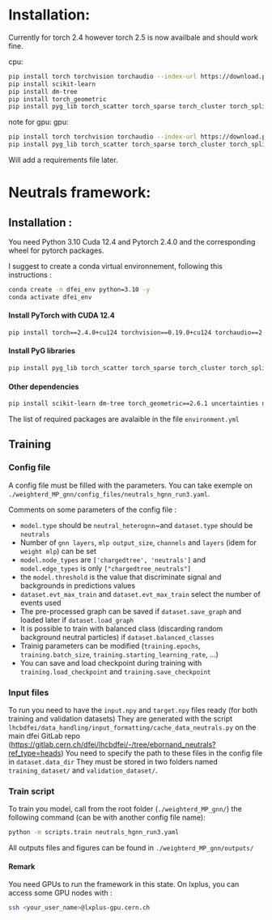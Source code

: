# Installation:

Currently for torch 2.4 however torch 2.5 is now availbale and should work fine.

cpu: 
```bash
pip install torch torchvision torchaudio --index-url https://download.pytorch.org/whl/cpu
pip install scikit-learn
pip install dm-tree
pip install torch_geometric
pip install pyg_lib torch_scatter torch_sparse torch_cluster torch_spline_conv -f https://data.pyg.org/whl/torch-2.4.0+cpu.html
```
note for gpu:
gpu: 
```bash
pip install torch torchvision torchaudio --index-url https://download.pytorch.org/whl/cu124
pip install pyg_lib torch_scatter torch_sparse torch_cluster torch_spline_conv -f https://data.pyg.org/whl/torch-2.4.0+cu124.html
```

Will add a requirements file later.


# Neutrals framework:

## Installation :
You need Python 3.10 Cuda 12.4 and Pytorch 2.4.0 and the corresponding wheel for pytorch packages.

I suggest to create a conda virtual environnement, following this instructions :

```bash
conda create -n dfei_env python=3.10 -y
conda activate dfei_env
```

#### Install PyTorch with CUDA 12.4
```bash
pip install torch==2.4.0+cu124 torchvision==0.19.0+cu124 torchaudio==2.4.0+cu124 --index-url https://download.pytorch.org/whl/cu124
```

#### Install PyG libraries
```bash
pip install pyg_lib torch_scatter torch_sparse torch_cluster torch_spline_conv -f https://data.pyg.org/whl/torch-2.4.0+cu124.html
```

#### Other dependencies
```bash
pip install scikit-learn dm-tree torch_geometric==2.6.1 uncertainties numpy pandas matplotlib mplhep pyyaml
```

The list of required packages are avalaible in the file `environment.yml` 

## Training

### Config file
A config file must be filled with the parameters. 
You can take exemple on `./weighterd_MP_gnn/config_files/neutrals_hgnn_run3.yaml`.

Comments on some parameters of the config file :
- `model.type` should be `neutral_heterognn`~and `dataset.type` should be `neutrals`
- Number of `gnn layers`, `mlp output_size`, `channels` and `layers` (idem for `weight mlp`) can be set
- `model.node_types` are `['chargedtree', 'neutrals']` and `model.edge_types` is only `["chargedtree_neutrals"]`
- the `model.threshold` is the value that discriminate signal and backgrounds in predictions values
- `dataset.evt_max_train` and `dataset.evt_max_train` select the number of events used
- The pre-processed graph can be saved if `dataset.save_graph` and loaded later if `dataset.load_graph`
- It is possible to train with balanced class (discarding random background neutral particles) if `dataset.balanced_classes`
- Trainig parameters can be modified (`training.epochs`, `training.batch_size`, `training.starting_learning_rate`, ...)
- You can save and load checkpoint during training with `training.load_checkpoint` and `training.save_checkpoint`


### Input files
To run you need to have the `input.npy` and `target.npy` files ready (for both training and validation datasets)
They are generated with the script `lhcbdfei/data_handling/input_formatting/cache_data_neutrals.py` on the main dfei GitLab repo
(https://gitlab.cern.ch/dfei/lhcbdfei/-/tree/ebornand_neutrals?ref_type=heads)
You need to specify the path to these files in the config file in `dataset.data_dir`
They must be stored in two folders named `training_dataset/` and `validation_dataset/`.

### Train script
To train you model, call from the root folder (`./weighterd_MP_gnn/`) the following command (can be with another config file name): 

```bash
python -m scripts.train neutrals_hgnn_run3.yaml
```

All outputs files and figures can be found in `./weighterd_MP_gnn/outputs/`

#### Remark  
You need GPUs to run the framework in this state. On lxplus, you can access some GPU nodes with :
```bash
ssh <your_user_name>@lxplus-gpu.cern.ch
```




